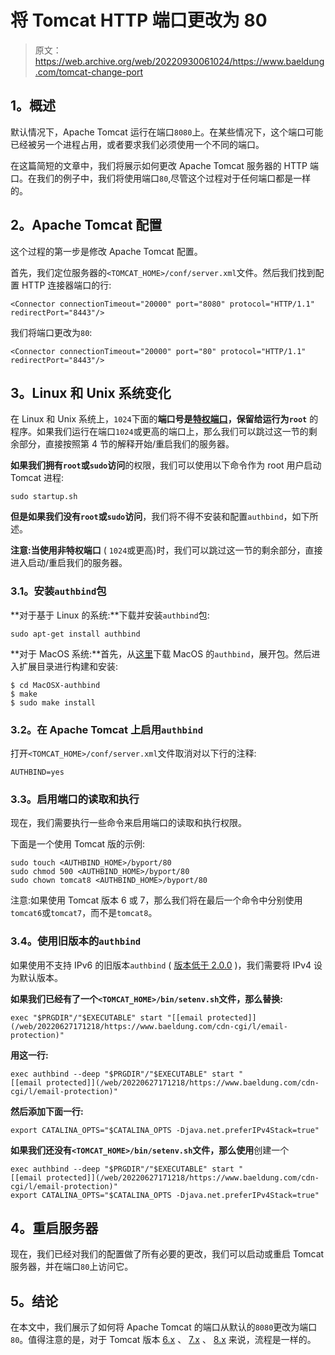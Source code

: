 # 将 Tomcat HTTP 端口更改为 80

> 原文：<https://web.archive.org/web/20220930061024/https://www.baeldung.com/tomcat-change-port>

## 1。概述

默认情况下，Apache Tomcat 运行在端口`8080`上。在某些情况下，这个端口可能已经被另一个进程占用，或者要求我们必须使用一个不同的端口。

在这篇简短的文章中，我们将展示如何更改 Apache Tomcat 服务器的 HTTP 端口。在我们的例子中，我们将使用端口`80`,尽管这个过程对于任何端口都是一样的。

## 2。Apache Tomcat 配置

这个过程的第一步是修改 Apache Tomcat 配置。

首先，我们定位服务器的`<TOMCAT_HOME>/conf/server.xml`文件。然后我们找到配置 HTTP 连接器端口的行:

```
<Connector connectionTimeout="20000" port="8080" protocol="HTTP/1.1" redirectPort="8443"/>
```

我们将端口更改为`80`:

```
<Connector connectionTimeout="20000" port="80" protocol="HTTP/1.1" redirectPort="8443"/>
```

## 3。Linux 和 Unix 系统变化

在 Linux 和 Unix 系统上，`1024`下面的**端口号是[特权端口](https://web.archive.org/web/20220627171218/https://www.w3.org/Daemon/User/Installation/PrivilegedPorts.html)，保留给运行为`root`** 的程序。如果我们运行在端口`1024`或更高的端口上，那么我们可以跳过这一节的剩余部分，直接按照第 4 节的解释开始/重启我们的服务器。

**如果我们拥有`root`或`sudo`访问**的权限，我们可以使用以下命令作为 root 用户启动 Tomcat 进程:

```
sudo startup.sh
```

**但是如果我们没有`root`或`sudo`访问**，我们将不得不安装和配置`authbind`，如下所述。

**注意:当使用非特权端口** ( `1024`或更高)时，我们可以跳过这一节的剩余部分，直接进入启动/重启我们的服务器。

### 3.1。安装`authbind`包

**对于基于 Linux 的系统:**下载并安装`authbind`包:

```
sudo apt-get install authbind
```

**对于 MacOS 系统:**首先，从[这里](https://web.archive.org/web/20220627171218/https://github.com/Castaglia/MacOSX-authbind)下载 MacOS 的`authbind`，展开包。然后进入扩展目录进行构建和安装:

```
$ cd MacOSX-authbind
$ make
$ sudo make install
```

### 3.2。在 Apache Tomcat 上启用`authbind`

打开`<TOMCAT_HOME>/conf/server.xml`文件取消对以下行的注释:

```
AUTHBIND=yes
```

### 3.3。启用端口的读取和执行

现在，我们需要执行一些命令来启用端口的读取和执行权限。

下面是一个使用 Tomcat 版的示例:

```
sudo touch <AUTHBIND_HOME>/byport/80
sudo chmod 500 <AUTHBIND_HOME>/byport/80
sudo chown tomcat8 <AUTHBIND_HOME>/byport/80
```

注意:如果使用 Tomcat 版本 6 或 7，那么我们将在最后一个命令中分别使用`tomcat6`或`tomcat7`，而不是`tomcat8`。

### 3.4。使用旧版本的`authbind`

如果使用不支持 IPv6 的旧版本`authbind` ( [版本低于 2.0.0](https://web.archive.org/web/20220627171218/https://bugs.debian.org/cgi-bin/bugreport.cgi?bug=596921) )，我们需要将 IPv4 设为默认版本。

**如果我们已经有了一个`<TOMCAT_HOME>/bin/setenv.sh`文件，那么替换:**

```
exec "$PRGDIR"/"$EXECUTABLE" start "[[email protected]](/web/20220627171218/https://www.baeldung.com/cdn-cgi/l/email-protection)"
```

**用这一行:**

```
exec authbind --deep "$PRGDIR"/"$EXECUTABLE" start "[[email protected]](/web/20220627171218/https://www.baeldung.com/cdn-cgi/l/email-protection)"
```

**然后添加下面一行:**

```
export CATALINA_OPTS="$CATALINA_OPTS -Djava.net.preferIPv4Stack=true"
```

**如果我们还没有`<TOMCAT_HOME>/bin/setenv.sh`文件，那么使用**创建一个

```
exec authbind --deep "$PRGDIR"/"$EXECUTABLE" start "[[email protected]](/web/20220627171218/https://www.baeldung.com/cdn-cgi/l/email-protection)"
export CATALINA_OPTS="$CATALINA_OPTS -Djava.net.preferIPv4Stack=true"
```

## 4。重启服务器

现在，我们已经对我们的配置做了所有必要的更改，我们可以启动或重启 Tomcat 服务器，并在端口`80`上访问它。

## 5。结论

在本文中，我们展示了如何将 Apache Tomcat 的端口从默认的`8080`更改为端口`80`。值得注意的是，对于 Tomcat 版本 [6.x](https://web.archive.org/web/20220627171218/https://tomcat.apache.org/tomcat-6.0-doc/config/http.html) 、 [7.x](https://web.archive.org/web/20220627171218/https://tomcat.apache.org/tomcat-7.0-doc/config/http.html) 、 [8.x](https://web.archive.org/web/20220627171218/https://tomcat.apache.org/tomcat-7.0-doc/config/http.html) 来说，流程是一样的。